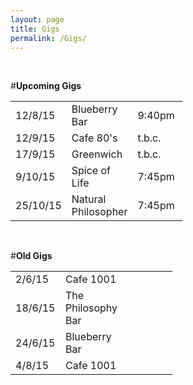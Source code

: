 ```yaml
---
layout: page
title: Gigs
permalink: /Gigs/
---
```


<!-- line break -->
<br>

#**Upcoming Gigs**

<!-- These tables have no borders. -->
<!-- The table is written one row at a time. -->
<!-- I have specified the column widths s.t. both tables line up. -->
<table style="width:100%">
  <col width="80">
  <col width="80">
  <col width="80">
  <tr>
    <td>12/8/15</td>
    <td>Blueberry Bar</td> 
    <td>9:40pm</td>
  </tr>
  <tr>
    <td>12/9/15</td>
    <td>Cafe 80's</td> 
    <td>t.b.c.</td>
  </tr>
  <tr>
    <td>17/9/15</td>
    <td>Greenwich</td> 
    <td>t.b.c.</td>
  </tr>
  <tr>
    <td>9/10/15</td>
    <td>Spice of Life</td> 
    <td>7:45pm</td>
  </tr>
  <tr>
    <td>25/10/15</td>
    <td>Natural Philosopher</td> 
    <td>7:45pm</td>
  </tr>
</table> 

<br>

#**Old Gigs**


<table style="width:100%">
  <col width="80">
  <col width="80">
  <col width="80">
  <tr>
    <td>2/6/15</td>
    <td>Cafe 1001</td> 
    <td></td>
  </tr>
  <tr>
    <td>18/6/15</td>
    <td>The Philosophy Bar</td> 
    <td></td>
  </tr>
  <tr>
    <td>24/6/15</td>
    <td>Blueberry Bar</td> 
    <td></td>
  </tr>
  <tr>
    <td>4/8/15</td>
    <td>Cafe 1001</td> 
    <td></td>
  </tr>
</table>

